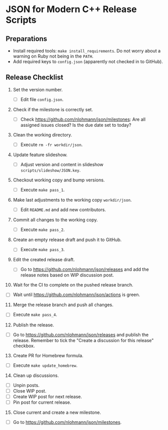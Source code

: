 # JSON for Modern C++ Release Scripts

## Preparations

- Install required tools: `make install_requirements`. Do not worry about a warning on Ruby not being in the `PATH`.
- Add required keys to `config.json` (apparently not checked in to GitHub).

## Release Checklist

1. Set the version number.

   - [ ] Edit file `config.json`.

2. Check if the milestone is correctly set.

   - [ ] Check <https://github.com/nlohmann/json/milestones>: Are all assigned issues closed? Is the due date set to today?

3. Clean the working directory.

   - [ ] Execute `rm -fr workdir/json`.

4. Update feature slideshow.

   - [ ] Adjust version and content in slideshow `scripts/slideshow/JSON.key`.

5. Checkout working copy and bump versions.

   - [ ] Execute `make pass_1`.

6. Make last adjustments to the working copy `workdir/json`.

   - [ ] Edit `README.md` and add new contributors.

7. Commit all changes to the working copy.

   - [ ] Execute `make pass_2`.

8. Create an empty release draft and push it to GitHub.

   - [ ] Execute `make pass_3`.

9. Edit the created release draft.

   - [ ] Go to <https://github.com/nlohmann/json/releases> and add the release notes based on WIP discussion post.

10. Wait for the CI to complete on the pushed release branch.

   - [ ] Wait until <https://github.com/nlohmann/json/actions> is green.

11. Merge the release branch and push all changes.

   - [ ] Execute `make pass_4`.

12. Publish the release.

   - [ ] Go to <https://github.com/nlohmann/json/releases> and publish the release. Remember to tick the "Create a discussion for this release" checkbox.

13. Create PR for Homebrew formula.

   - [ ] Execute `make update_homebrew`.

14. Clean up discussions.

   - [ ] Unpin posts.
   - [ ] Close WIP post.
   - [ ] Create WIP post for next release.
   - [ ] Pin post for current release.

15. Close current and create a new milestone.

   - [ ] Go to <https://github.com/nlohmann/json/milestones>.

